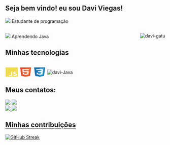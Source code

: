 ## Seja bem vindo! eu sou Davi Viegas!
<img src ="https://img.icons8.com/?size=1x&id=aJPLw-4jUCR3&format=png"> Estudante de programação
##
<img src ="https://img.icons8.com/?size=1x&id=MmkqIRv7P6Xy&format=png"> Aprendendo Java  <img align="right" alt="davi-gatu" src="https://pa1.aminoapps.com/6493/1ea239d4c28186844fc4cece2c78453297a99027_hq.gif">
##
## Minhas tecnologias

<div style="display: inline_block"><br>
  <img align="center" alt="davi-Js" height="30" width="40" src="https://raw.githubusercontent.com/devicons/devicon/master/icons/javascript/javascript-plain.svg">
  <img align="center" alt="davi-HTML" height="30" width="40" src="https://raw.githubusercontent.com/devicons/devicon/master/icons/html5/html5-original.svg">
  <img align="center" alt="davi-CSS" height="30" width="40" src="https://raw.githubusercontent.com/devicons/devicon/master/icons/css3/css3-original.svg">
  <img align="center" alt="davi-Java" height="30" width="40" src="https://cdn.icon-icons.com/icons2/2415/PNG/512/java_original_logo_icon_146458.png">
  
## Meus contatos:
<div> 
  <a href="https://instagram.com/viegasdavie" target="_blank"><img src="https://img.shields.io/badge/-Instagram-%23E4405F?style=for-the-badge&logo=instagram&logoColor=white" target="_blank"></a>
  <a href="https://www.linkedin.com/in/davi-viegas-100/" target="_blank"><img src="https://img.shields.io/badge/-LinkedIn-%230077B5?style=for-the-badge&logo=linkedin&logoColor=white" target="_blank"></a> 
 <div>

   
  <a href="https://github.com/davivie">
  <img height="200em" src="https://github-readme-stats.vercel.app/api?username=davivie&show_icons=true&theme=dark&include_all_commits=true&count_private=true"/>
  <img height="145em" src="https://github-readme-stats.vercel.app/api/top-langs/?username=davivie&layout=compact&langs_count=16&theme=dark"/>
</div>
  
  
  
</div>

## Minhas contribuições 

[![GitHub Streak](https://streak-stats.demolab.com/?user=davivie&theme=dark&background=000&border=30A3DC&dates=FFF)](https://git.io/streak-stats)



<!---
davivie/davivie is a ✨ special ✨ repository because its `README.md` (this file) appears on your GitHub profile.
You can click the Preview link to take a look at your changes.
--->
